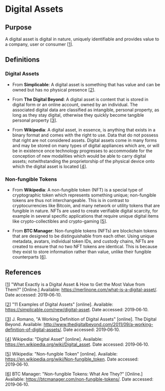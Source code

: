 # Digital Assets

## Purpose

A digital asset is digital in nature, uniquely identifiable and provides value to a company, user or consumer [[1]].

## Definitions

### Digital Assets

- From **Simplicable**: A digital asset is something that has value and can be owned but has no physical presence [[2]]. 

- From **The Digital Beyond**: A digital asset is content that is stored in digital form or an online account, owned by an individual. The associated 
  digital data are classified as intangible, personal property, as long as they stay digital, otherwise they quickly 
  become tangible personal property [[3]].

- From **Wikipedia**: A digital asset, in essence, is anything that exists in a binary format and comes with the right to use. Data that do 
  not possess that right are not considered assets. Digital assets come in many forms and may be stored on many types of 
  digital appliances which are, or will be in existence once technology progresses to accommodate for the conception of 
  new modalities which would be able to carry digital assets; notwithstanding the proprietorship of the physical device 
  onto which the digital asset is located [[4]].

### Non-fungible Tokens

- From **Wikipedia**: A non-fungible token (NFT) is a special type of cryptographic token which represents something unique; non-fungible 
  tokens are thus not interchangeable. This is in contrast to cryptocurrencies like Bitcoin, and many network or utility 
  tokens that are fungible in nature. NFTs are used to create verifiable digital scarcity, for example in several 
  specific applications that require unique digital items like crypto-collectibles and crypto-gaming [[5]].

- From **BTC Manager**: Non-fungible tokens (NFTs) are blockchain tokens that are designed to be distinguishable from each other. Using unique 
  metadata, avatars, individual token IDs, and custody chains, NFTs are created to ensure that no two NFT tokens are 
  identical. This is because they exist to store information rather than value, unlike their fungible counterparts [[6]].

## References

[[1]] "What Exactly is a Digital Asset & How to Get the Most Value from Them?" [Online.] 
Available: <https://merlinone.com/what-is-a-digital-asset/>. Date accessed: 2019&#8209;06&#8209;10.

[1]: https://merlinone.com/what-is-a-digital-asset/
"What Exactly is a Digital 
Asset & How to Get the 
Most Value from Them?"

[[2]] "11 Examples of Digital Assets" [online]. 
Available: <https://simplicable.com/new/digital-asset>. 
Date accessed: 2019&#8209;06&#8209;10.

[2]: https://simplicable.com/new/digital-asset
"11 Examples of 
Digital Assets"

[[3]] J. Romano, "A Working Definition of Digital Assets" [online]. The Digital Beyond. Available: <http://www.thedigitalbeyond.com/2011/09/a-working-definition-of-digital-assets/>. Date accessed: 2019&#8209;06&#8209;10.

[3]: http://www.thedigitalbeyond.com/2011/09/a-working-definition-of-digital-assets/
"A Working Definition of Digital Assets"

[[4]] Wikipedia: "Digital Asset" [online]. 
Available: <https://en.wikipedia.org/wiki/Digital_asset>. 
Date accessed: 2019&#8209;06&#8209;10.

[4]: https://en.wikipedia.org/wiki/Digital_asset
"Digital Asset"

[[5]] Wikipedia: "Non-fungible Token" [online]. 
Available: <https://en.wikipedia.org/wiki/Non-fungible_token>. 
Date accessed: 2019&#8209;06&#8209;10.

[5]: https://en.wikipedia.org/wiki/Non-fungible_token
"Non-fungible Token"

[[6]] BTC Manager: "Non-fungible Tokens: What Are They?" [Online.] 
Available: <https://btcmanager.com/non-fungible-tokens/>. 
Date accessed: 2019&#8209;06&#8209;10.

[6]: https://btcmanager.com/non-fungible-tokens/
"Non-fungible Tokens: 
What Are They?"















